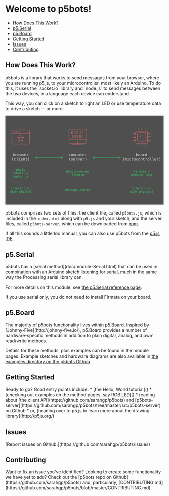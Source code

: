 # Welcome to p5bots!

* [How Does This Work?](#how-does-this-work)
* [p5.Serial](#p5-serial)
* [p5.Board](#p5-board)
* [Getting Started](#getting-started)
* [Issues](#issues)
* [Contributing](#contributing)


<h2 id="how-does-this-work">How Does This Work?</h2>
p5bots is a library that works to send messages from your browser, where you are running p5.js, to your microcontroller, most likely an Arduino. To do this, it uses the `socket.io` library and `node.js` to send messages between the two devices, in a language each device can understand.

This way, you can click on a sketch to light an LED or use temperature data to drive a sketch — or more.

![diagram of client, server, and microcontroller](img/how-it-works.png)

p5bots comprises two sets of files: the client file, called `p5bots.js`, which is included in the `index.html` along with `p5.js` and your sketch; and the server files, called `p5bots-server`, which can be downloaded from [npm](https://www.npmjs.com/package/p5bots-server).

If all this sounds a little too manual, you can also use p5bots from the [p5.js IDE](https://github.com/processing/p5.js-editor).

<h2 id="p5-serial">p5.Serial</h2>
p5bots has a [serial method](doc/module-Serial.html) that can be used in combination with an Arduino sketch listening for serial, much in the same way the Processing serial library can.

For more details on this module, see [the p5.Serial reference page](doc/module-Serial.html).

If you use serial only, you do not need to install Firmata on your board.

<h2 id="p5-board">p5.Board</h2>
The majority of p5bots functionality lives within p5.Board. Inspired by [Johnny-Five](http://johnny-five.io/), p5.Board provides a number of hardware-specific methods in addition to plain digital, analog, and pwm read/write methods.

Details for these methods, plus examples can be found in the module pages. Example sketches and hardware diagrams are also available in [the examples directory on the p5bots Github](https://github.com/sarahgp/p5bots/tree/master/examples).

<h2 id="getting-started">Getting Started</h2>
Ready to go? Good entry points include:
* [the Hello, World tutorial]()
* [checking out examples on the method pages, say RGB LED]()
* reading about [the client API](https://github.com/sarahgp/p5bots) and [p5bots-server](https://github.com/sarahgp/p5bots/tree/master/src/p5bots-server) on Github
* or, [heading over to p5.js to learn more about the drawing library](http://p5js.org/)

<h2 id="issues">Issues</h2>
[Report issues on Github.](https://github.com/sarahgp/p5bots/issues)

<h2 id="contributing">Contributing</h2>
Want to fix an issue you've identified? Looking to create some functionality we have yet to add? Check out the [p5bots repo on Github](https://github.com/sarahgp/p5bots) and, particularly, [CONTRIBUTING.md](https://github.com/sarahgp/p5bots/blob/master/CONTRIBUTING.md).